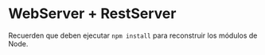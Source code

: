 # WebServer + RestServer 

Recuerden que deben ejecutar ```npm install``` para reconstruir los módulos de Node.
